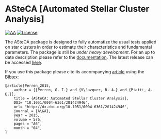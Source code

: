 
# ASteCA [Automated Stellar Cluster Analysis]
[![AA](https://img.shields.io/badge/A%26A-576--A6,%202015-yellowgreen.svg)][1]
[![License](https://img.shields.io/badge/license-GPLv3-red.svg)][2]

The ASteCA package is designed to fully automatize the usual tests
applied on star clusters in order to estimate their characteristics and
fundamental parameters. The package is still be *under heavy development*.
For an up to date description please refer to the
[documentation][3]. The latest release can be accessed [here][4].

If you use this package please cite its accompanying [article][1] using the
Bibtex:

````
@article{Perren_2015,
    author = {{Perren, G. I.} and {V\'azquez, R. A.} and {Piatti, A. E.}},
    title = {ASteCA: Automated Stellar Cluster Analysis},
    DOI= "10.1051/0004-6361/201424946",
    url= "http://dx.doi.org/10.1051/0004-6361/201424946",
    journal = {A\&A},
    year = 2015,
    volume = 576,
    pages = "A6",
    month = "04",
}
````

[1]: http://www.aanda.org/articles/aa/abs/2015/04/aa24946-14/aa24946-14.html
[2]: http://www.gnu.org/licenses/gpl-3.0.en.html
[3]: http://asteca.github.io
[4]: https://github.com/asteca/asteca/releases/latest


